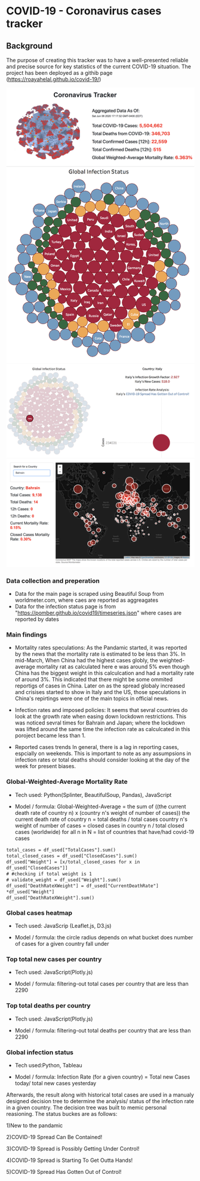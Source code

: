 # COVID-19 - Coronavirus cases tracker

## Background
The purpose of creating this tracker was to have a well-presented reliable and precise source for key statistics of the current COVID-19 situation. The project has been deployed as a githib page (https://roayahelal.github.io/covid-19/)

![alt text](https://github.com/roayahelal/covid-19/blob/master/covid-19%20cases%20tracker%20code/screenshots/Screen%20Shot%202020-06-06%20at%205.21.07%20PM.png)
![alt text](https://github.com/roayahelal/covid-19/blob/master/covid-19%20cases%20tracker%20code/screenshots/Screen%20Shot%202020-05-25%20at%205.43.07%20AM.png)
![alt text](https://github.com/roayahelal/covid-19/blob/master/covid-19%20cases%20tracker%20code/screenshots/Screen%20Shot%202020-06-06%20at%205.22.53%20PM.png)
![alt text](https://github.com/roayahelal/covid-19/blob/master/covid-19%20cases%20tracker%20code/screenshots/Screen%20Shot%202020-06-06%20at%205.21.47%20PM.png)



### Data collection and preperation
* Data for the main page is scraped using Beautiful Soup from worldmeter.com, where caes are reported as aggreagates
* Data for the infection status page is from "https://pomber.github.io/covid19/timeseries.json" where cases are reported by dates

### Main findings

* Mortality rates speculations:
As the Pandamic started, it was reported by the news that the mortality rate is estimated to be less than 3%. In mid-March, When China had the highest cases globly, the weighted-average mortality rat as calculated here e was around 5% even though China has the biggest weight in this calculcation and had a mortality rate of around 3%. This indicated that there might be some ommited reportigs of cases in China. Later on as the spread globaly increased and crisises started to show in Italy and the US, those speculations in China's repirtings were one of the main topics in official news.

* Infection rates and imposed policies:
It seems that sevral countries do look at the growth rate when easing down lockdown restrictions. This was noticed sevral times for Bahrain and Japan; where the lockdown was lifted around the same time the infection rate as calculcated in this poroject became less than 1.

* Reported cases trends
In general, there is a lag in reporting cases, espcially on weekends. This is important to note as any assumpsions in infection rates or total deaths should consider looking at the day of the week for present biases.

### Global-Weighted-Average Mortality Rate

* Tech used: Python(Splinter, BeautifulSoup, Pandas), JavaScript

* Model / formula: Global-Weighted-Average = the sum of ((the current death rate of country n) x (country n's weight of number of cases))
the current death rate of country n = total deaths / total cases
country n's weight of number of cases = closed cases in country n / total closed cases (worldwide)
for all n in N = list of countries that have/had covid-19 cases

```
total_cases = df_used["TotalCases"].sum()
total_closed_cases = df_used["ClosedCases"].sum()
df_used["Weight"] = [x/total_closed_cases for x in df_used["ClosedCases"]]
# #checking if total weight is 1 
# validate_weight = df_used["Weight"].sum()
df_used["DeathRateXWeight"] = df_used["CurrentDeathRate"] *df_used["Weight"]
df_used["DeathRateXWeight"].sum() 
```

### Global cases heatmap

* Tech used: JavaScrip (Leaflet.js, D3.js)

* Model / formula: the circle radius depends on what bucket does number of cases for a given country fall under

### Top total new cases per country
* Tech used: JavaScript(Plotly.js)

* Model / formula: filtering-out total cases per country that are less than 2290


### Top total deaths per country 

* Tech used: JavaScript(Plotly.js)

* Model / formula: filtering-out total deaths per country that are less than 2290

### Global infection status 

* Tech used:Python, Tableau

* Model / formula: Infection Rate (for a given country) = Total new Cases today/ total new cases yesterday

Afterwards, the result along with historical total cases are used in a manualy designed decision tree to determine the analysis/ status of the infection rate in a given country. The decision tree was built to memic personal reasioning. The status buckes are as follows:

1)New to the pandamic

2)COVID-19 Spread Can Be Contained!

3)COVID-19 Spread is Possibly Getting Under Control!

4)COVID-19 Spread is Starting To Get Outta Hands!

5)COVID-19 Spread Has Gotten Out of Control!







